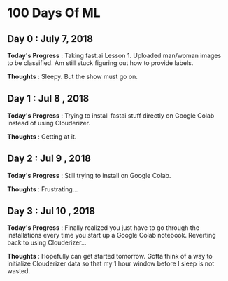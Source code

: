 # 100 Days Of ML

## Day 0 : July 7, 2018

**Today's Progress** : Taking fast.ai Lesson 1. Uploaded man/woman images to be classified.
                       Am still stuck figuring out how to provide labels.

**Thoughts** : Sleepy. But the show must go on.

## Day 1 : Jul 8 , 2018

**Today's Progress** : Trying to install fastai stuff directly on Google Colab instead of using Clouderizer.

**Thoughts** : Getting at it.

## Day 2 : Jul 9 , 2018

**Today's Progress** : Still trying to install on Google Colab.

**Thoughts** : Frustrating...

## Day 3 : Jul 10 , 2018

**Today's Progress** : Finally realized you just have to go through the installations every time you start up a Google Colab notebook. Reverting back to using Clouderizer...

**Thoughts** : Hopefully can get started tomorrow. Gotta think of a way to initialize Clouderizer data so that my 1 hour window before I sleep is not wasted.
